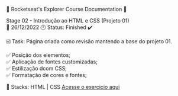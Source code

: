 🚀 Rocketseat's Explorer Course Documentation 📁

Stage 02 - Introdução ao HTML e CSS (Projeto 01)<br>
📅 26/12/2022 🕛 Status: Finished ✔️

☑️ Task: Página criada como revisão mantendo a base do projeto 01.

✅ Posição dos elementos;<br>
✅ Aplicação de fontes customizadas;<br>
✅ Estilização dcom CSS;<br> 
✅ Formatação de cores e fontes;<br>

📌 Stacks: HTML | CSS
<a href="https://gabriel-adsv.github.io/explorer-stage02-projeto01-revisao/" target="_blank">Acesse o exercicio aqui</a>
